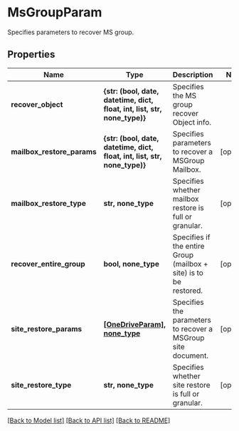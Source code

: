 # MsGroupParam

Specifies parameters to recover MS group.

## Properties
Name | Type | Description | Notes
------------ | ------------- | ------------- | -------------
**recover_object** | **{str: (bool, date, datetime, dict, float, int, list, str, none_type)}** | Specifies the MS group recover Object info. | 
**mailbox_restore_params** | **{str: (bool, date, datetime, dict, float, int, list, str, none_type)}** | Specifies parameters to recover a MSGroup Mailbox. | [optional] 
**mailbox_restore_type** | **str, none_type** | Specifies whether mailbox restore is full or granular. | [optional] 
**recover_entire_group** | **bool, none_type** | Specifies if the entire Group (mailbox + site) is to be restored. | [optional] 
**site_restore_params** | [**[OneDriveParam], none_type**](OneDriveParam.md) | Specifies the parameters to recover a MSGroup site document. | [optional] 
**site_restore_type** | **str, none_type** | Specifies whether site restore is full or granular. | [optional] 

[[Back to Model list]](../README.md#documentation-for-models) [[Back to API list]](../README.md#documentation-for-api-endpoints) [[Back to README]](../README.md)


